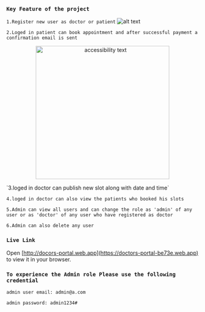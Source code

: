 ### `Key Feature of the project`
`1.Register new user as doctor or patient`
![alt text](https://i.ibb.co/kJhn229/4c443992f6106654fc270b3ca708d29e.png)

`2.Loged in patient can book appointment and after successful payment a confirmation email is sent`
<p align="center">
  
  <img src="https://i.ibb.co/kJhn229/4c443992f6106654fc270b3ca708d29e.png" width="350" alt="accessibility text">
</p>
`3.loged in doctor can publish new slot along with date and time`

`4.loged in doctor can also view the patients who booked his slots`

`5.Admin can view all users and can change the role as 'admin' of any user or as 'doctor' of any user who have registered as doctor`

`6.Admin can also delete any user`

### `Live Link`
Open [http://docors-portal.web.app](https://doctors-portal-be73e.web.app) to view it in your browser.
### `To experience the Admin role Please use the following credential`
`admin user email: admin@a.com`

`admin password: admin1234#`
